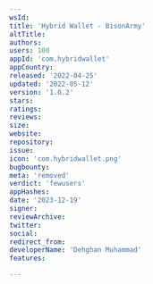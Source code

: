 ```yaml
---
wsId: 
title: 'Hybrid Wallet - BisonArmy'
altTitle: 
authors: 
users: 100
appId: 'com.hybridwallet'
appCountry: 
released: '2022-04-25'
updated: '2022-05-12'
version: '1.0.2'
stars: 
ratings: 
reviews: 
size: 
website: 
repository: 
issue: 
icon: 'com.hybridwallet.png'
bugbounty: 
meta: 'removed'
verdict: 'fewusers'
appHashes: 
date: '2023-12-19'
signer: 
reviewArchive: 
twitter: 
social: 
redirect_from: 
developerName: 'Dehghan Muhammad'
features: 

---
```


